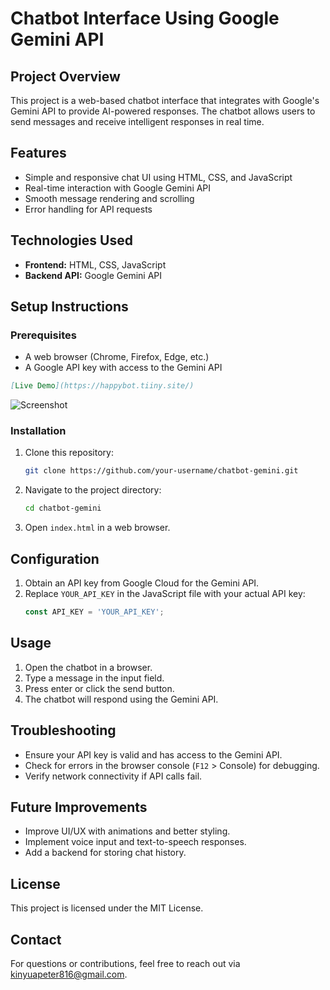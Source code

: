 # Chatbot Interface Using Google Gemini API

## Project Overview
This project is a web-based chatbot interface that integrates with Google's Gemini API to provide AI-powered responses. The chatbot allows users to send messages and receive intelligent responses in real time.

## Features
- Simple and responsive chat UI using HTML, CSS, and JavaScript
- Real-time interaction with Google Gemini API
- Smooth message rendering and scrolling
- Error handling for API requests

## Technologies Used
- **Frontend:** HTML, CSS, JavaScript
- **Backend API:** Google Gemini API

## Setup Instructions
### Prerequisites
- A web browser (Chrome, Firefox, Edge, etc.)
- A Google API key with access to the Gemini API

```markdown
[Live Demo](https://happybot.tiiny.site/)
```

![Screenshot](img/Screenshot.jpg)


### Installation
1. Clone this repository:
   ```sh
   git clone https://github.com/your-username/chatbot-gemini.git
   ```
2. Navigate to the project directory:
   ```sh
   cd chatbot-gemini
   ```
3. Open `index.html` in a web browser.

## Configuration
1. Obtain an API key from Google Cloud for the Gemini API.
2. Replace `YOUR_API_KEY` in the JavaScript file with your actual API key:
   ```javascript
   const API_KEY = 'YOUR_API_KEY';
   ```

## Usage
1. Open the chatbot in a browser.
2. Type a message in the input field.
3. Press enter or click the send button.
4. The chatbot will respond using the Gemini API.

## Troubleshooting
- Ensure your API key is valid and has access to the Gemini API.
- Check for errors in the browser console (`F12` > Console) for debugging.
- Verify network connectivity if API calls fail.

## Future Improvements
- Improve UI/UX with animations and better styling.
- Implement voice input and text-to-speech responses.
- Add a backend for storing chat history.

## License
This project is licensed under the MIT License.

## Contact
For questions or contributions, feel free to reach out via kinyuapeter816@gmail.com.

